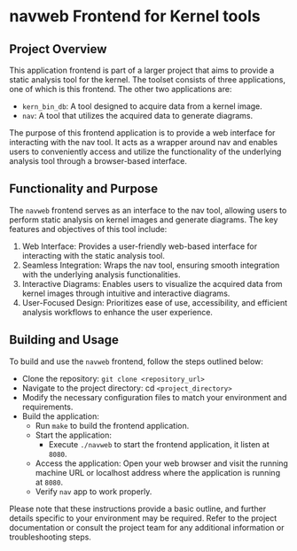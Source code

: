 # navweb Frontend for Kernel tools

## Project Overview

This application frontend is part of a larger project that aims to provide 
a static analysis tool for the kernel. The toolset consists of three 
applications, one of which is this frontend. 
The other two applications are:

* `kern_bin_db`: A tool designed to acquire data from a kernel image.
* `nav`: A tool that utilizes the acquired data to generate diagrams.

The purpose of this frontend application is to provide a web interface for 
interacting with the nav tool. It acts as a wrapper around nav and enables 
users to conveniently access and utilize the functionality of the 
underlying analysis tool through a browser-based interface.

## Functionality and Purpose

The `navweb` frontend serves as an interface to the nav tool, allowing users 
to perform static analysis on kernel images and generate diagrams. 
The key features and objectives of this tool include:

1. Web Interface: Provides a user-friendly web-based interface for 
   interacting with the static analysis tool.
2. Seamless Integration: Wraps the nav tool, ensuring smooth integration 
   with the underlying analysis functionalities.
3. Interactive Diagrams: Enables users to visualize the acquired data from 
   kernel images through intuitive and interactive diagrams.
4. User-Focused Design: Prioritizes ease of use, accessibility, and efficient 
   analysis workflows to enhance the user experience.

## Building and Usage

To build and use the `navweb` frontend, follow the steps outlined below:

* Clone the repository: `git clone <repository_url>`
* Navigate to the project directory: cd `<project_directory>`
* Modify the necessary configuration files to match your environment and 
  requirements.
* Build the application:
    * Run `make` to build the frontend application.
    * Start the application:
        * Execute `./navweb` to start the frontend application, it listen 
          at `8080`.
    * Access the application: Open your web browser and visit the running 
      machine URL or localhost address where the application is running at 
      `8080`.
    * Verify `nav` app to work properly.

Please note that these instructions provide a basic outline, and further 
details specific to your environment may be required. Refer to the project 
documentation or consult the project team for any additional information or 
troubleshooting steps.
